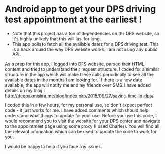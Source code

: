 # Android app to get your DPS driving test appointment at the earliest !

- Note that this project has a ton of dependencies on the DPS website, so it's highly unlikely that this will last for long.
- This app polls to fetch all the available dates for a DPS driving test. This is a hack around the way DPS website works, I am not using any public API.

As a prep for this app, I logged into DPS website, parsed their HTML content and tried to understand their request structure. I coded for a similar structure in the app which will make these calls periodically to see all the available dates in the months I am looking for. If there is a new date available, the app will notify me and my friends over SMS.
I have added details on my blog : http://deepakmishra.me/blog/index.php/2015/09/27/saving-time-in-dps/

I coded this in a few hours, for my personal use, so don't expect perfect code - it just works for me.
I have added comments which should help understand what things to update for your use.
Before you use this code, I would recommend you to visit the website for your DPS center and navigate to the appointment page using some proxy (I used Charles). You will find all the relevant information which can be used to update the code to work for you.

I would be happy to help if you face any issues.
